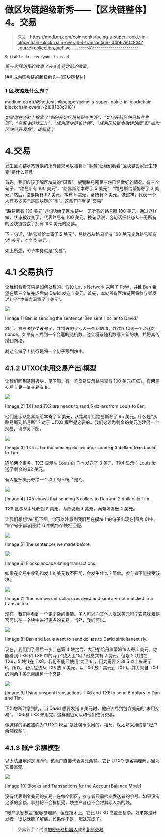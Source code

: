 # 做区块链超级新秀——【区块链整体】4。交易

> 原文：<https://medium.com/coinmonks/being-a-super-rookie-in-blockchain-blockchain-overall-4-transaction-104b67e04834?source=collection_archive---------41----------------------->

```
Suitable for everyone to read
```

*第一次拜访我的故事？去查查我之前的故事。*

[](/@hottestchilipepper/being-a-super-rookie-in-blockchain-blockchain-overall-2188428c0181) [## 成为区块链的超级新秀—[区块链整体]

### 1.区块链是什么鬼？

medium.com](/@hottestchilipepper/being-a-super-rookie-in-blockchain-blockchain-overall-2188428c0181) 

*如果你在谷歌上搜索了“如何开始区块链职业生涯”、“如何开始区块链职业生涯”、“在区块链找工作”、“成为区块链设计师”、“成为区块链金融建筑师”和“成为区块链开发商”，请抓紧了*

# 4.交易

发生区块链状态转换的所有请求可以被称为“事务”让我们看看“区块链国家发生转变”是什么意思

首先，我们应该了解区块链的“国家”。提醒路易网第三块已经做好的情况。有三个句子，“路易斯有 100 美元”，“路易斯给本寄了 5 美元”，“路易斯给蒂姆寄了 3 美元。”然后，路易斯有 92 美元，本有 5 美元，蒂姆有 3 美元。像这样，代表一个人有多少美元是区块链的“州”。这些句子就是“交易”

“路易斯有 100 美元”这句话给了区块链中一无所有的路易斯 100 美元。通过这样做，状态被改变了，代表路易有 100 美元。换句话说，这句话把状态从一无所有的区块链变成了拥有 100 美元的路易。

下一句话，“路易斯给本寄了 5 美元”，将状态从路易斯有 100 美元变为路易斯有 95 美元，本有 5 美元。

如上所述，句子本身就是“交易”。

# 4.1 交易执行

让我们看看交易是如何处理的。假设 Louis Network 采用了 PoW，并且 Ben 希望在第三个块完成后向 David 发送 1 美元。首先，本向所有区块链网络参与者发送句子“本给大卫寄了 1 美元”。

![](img/5500a3841a53ed4df9942ce5ef73c9ba.png)

[Image 1] Ben is sending the sentence ‘Ben sent 1 dollar to David.’

然后，参与者接受该句子，并将该句子写入一个新的块，并试图找到一个合适的 nonce。如果有人找到一个合适的随机数，他会将该随机数写入新的块，并将其传播到网络。

就这么做了！执行是将一个句子写到块中。

## 4.1.2 UTXO(未用交易产出)模型

让我们回到基因板块。见下图。有一笔交易显示路易斯有 100 美元(TX0)。有两笔交易与第一笔交易有关。

![](img/395dd9a6d2021a9506fd936128baf812.png)

[Image 2] TX1 and TX2 are needs to send 5 dollars from Louis to Ben.

他们显示从路易斯给本寄了 5 美元，从路易斯给路易斯寄了 95 美元。什么是“从路易斯到路易斯”？对于 UTXO 模型是必要的。我们必须为剩余的美元创建另一个交易。请参见下图。

![](img/3b27072114b534150f5f82111e3f1aa1.png)

[Image 3] TX4 is for the remaing dollars after sending 3 dollars from Louis to Tim.

追加两个事务。TX3 显示从 Louis 向 Tim 发送了 3 美元，TX4 显示向 Louis 发送了剩余的 92 美元。

有人能把美元寄给一个以上的人吗？是的。

![](img/5b7e33ec391881ea130a26a30f7f752b.png)

[Image 4] TX5 shows that sending 3 dollars to Dan and 2 dollars to Tim.

TX5 显示从本处收到 5 美元，向丹发送 3 美元，向蒂姆发送 2 美元。

让我们想想“块”见下图。你可以注意到我们写在模块上的句子出现在[图片 6]中。每个句子都与[图片 6]中的每个块相匹配。

![](img/48a25ff75b24e9173fafecf4c7ce36b0.png)

[Image 5] The sentences we made before.

![](img/fe5b9a632926516845cb76298a8ca5e2.png)

[Image 6] Blocks encapsulating transactions.

如果在交易中收到和发出的美元数不匹配，会发生什么？简单。参与者不能接受该块。

![](img/d70c5ccc3a1e2f1be428710fc093d93e.png)

[Image 7] The numbers of dollars received and sent are not matched in a transaction.

现在，我们将看到一个更复杂的事情。多人可以向其他人发送美元吗？它意味着是否可以在一个块中进行更多的交易。当然，我们可以。

![](img/ea9d24a2a1e88211529ba5e5ea4f2575.png)

[Image 8] Dan and Louis want to send dollars to David simultaneously.

现在，我们到了最后一步。在第 4 块之后，大卫想给丹和蒂姆每人寄 3 美元。你能看到 TX6 和 TX8 中的两个“致大卫”吗？他总共有 7 美元。但是 2 块钱在 TX6，5 块钱在 TX8。我们不能只使用“大卫 6”，因为需要 2 和 5 以上来表示 6。所以，我们应该从 TX8 放 5 美元，从 TX6 放 1 美元到 TX10。并为来自 TX6 的剩余 1 美元创建另一个交易。

![](img/88af702abefe555669db01308b0711f3.png)

[Image 9] Using unspent transactions, TX6 and TX8 to send 6 dollars to Dan and Tim.

正如您所注意到的，当 David 想要发送 6 美元时，他应该找到包含美元的“未用交易”。TX6 和 TX8 未用完。这样他就可以和他们进行交易。

像这样的系统被称为“UTXO 模型”是比特币采用的。相反，以太坊采用的是“账户余额模型”。

## 4.1.3 账户余额模型

以太坊里用的是‘账号’。该账户直接代表美元余额。它比 UTXO 更容易理解，因为它很直观。

![](img/81319991c6dea47f6f2b27c3e0324cb8.png)

[Image 10] Blocks and Transactions for the Account Balance Model

没有代表剩余美元的交易。在每个街区，参与者只需检查发送者的余额。如果没有足够的余额，事务将不会被接受，块生产者也不会将其写入新的块。

“帐户余额模型”很容易理解，但在技术上，它比 UTXO 模型更复杂。如果你是开发者，很快就能了解到。如果你不是，那就完成了。

> 交易新手？试试[加密交易机器人](/coinmonks/crypto-trading-bot-c2ffce8acb2a)或者[复制交易](/coinmonks/top-10-crypto-copy-trading-platforms-for-beginners-d0c37c7d698c)